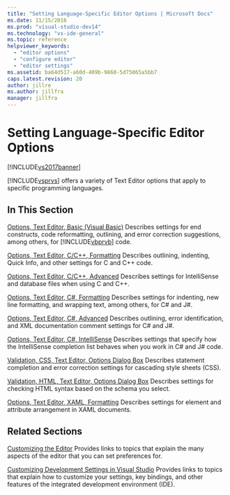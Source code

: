 ```yaml
---
title: "Setting Language-Specific Editor Options | Microsoft Docs"
ms.date: 11/15/2016
ms.prod: "visual-studio-dev14"
ms.technology: "vs-ide-general"
ms.topic: reference
helpviewer_keywords:
  - "editor options"
  - "configure editor"
  - "editor settings"
ms.assetid: ba64d517-a60d-409b-9860-5d75065a5bb7
caps.latest.revision: 20
author: jillre
ms.author: jillfra
manager: jillfra
---
```

# Setting Language-Specific Editor Options
[!INCLUDE[vs2017banner](../../includes/vs2017banner.md)]

[!INCLUDE[vsprvs](../../includes/vsprvs-md.md)] offers a variety of Text Editor options that apply to specific programming languages.

## In This Section
 [Options, Text Editor, Basic (Visual Basic)](../../ide/reference/options-text-editor-basic-visual-basic.md)
 Describes settings for end constructs, code reformatting, outlining, and error correction suggestions, among others, for [!INCLUDE[vbprvb](../../includes/vbprvb-md.md)] code.

 [Options, Text Editor, C/C++, Formatting](../../ide/reference/options-text-editor-c-cpp-formatting.md)
 Describes outlining, indenting, Quick Info, and other settings for C and C++ code.

 [Options, Text Editor, C/C++, Advanced](../../ide/reference/options-text-editor-c-cpp-advanced.md)
 Describes settings for IntelliSense and database files when using C and C++.

 [Options, Text Editor, C#, Formatting](../../ide/reference/options-text-editor-csharp-formatting.md)
 Describes settings for indenting, new line formatting, and wrapping text, among others, for C# and J#.

 [Options, Text Editor, C#, Advanced](../../ide/reference/options-text-editor-csharp-advanced.md)
 Describes outlining, error identification, and XML documentation comment settings for C# and J#.

 [Options, Text Editor, C#, IntelliSense](../../ide/reference/options-text-editor-csharp-intellisense.md)
 Describes settings that specify how the IntelliSense completion list behaves when you work in C# and J# code.

 [Validation, CSS, Text Editor, Options Dialog Box](https://msdn.microsoft.com/library/5afe0808-16bb-420f-b620-7ca1a4d9f2cc)
 Describes statement completion and error correction settings for cascading style sheets (CSS).

 [Validation, HTML, Text Editor, Options Dialog Box](https://msdn.microsoft.com/library/9c24ecfe-263e-4bf1-88de-d01be3992863)
 Describes settings for checking HTML syntax based on the schema you select.

 [Options, Text Editor, XAML, Formatting](../../ide/reference/options-text-editor-xaml-formatting.md)
 Describes settings for element and attribute arrangement in XAML documents.

## Related Sections
 [Customizing the Editor](../../ide/customizing-the-editor.md)
 Provides links to topics that explain the many aspects of the editor that you can set preferences for.

 [Customizing Development Settings in Visual Studio](https://msdn.microsoft.com/22c4debb-4e31-47a8-8f19-16f328d7dcd3)
 Provides links to topics that explain how to customize your settings, key bindings, and other features of the integrated development environment (IDE).
